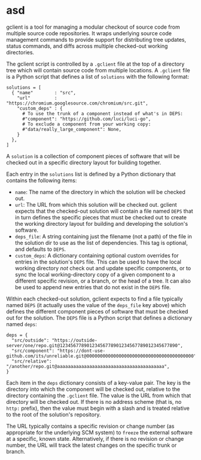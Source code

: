 #  asd

gclient is a tool for managing a modular checkout of source code from multiple
source code repositories. It wraps underlying source code management commands
to provide support for distributing tree updates, status commands, and diffs
across multiple checked-out working directories.

The gclient script is controlled by a `.gclient` file at the top of a directory
tree which will contain source code from multiple locations. A `.gclient` file
is a Python script that defines a list of `solutions` with the following format:

    solutions = [
      { "name"        : "src",
        "url"         : "https://chromium.googlesource.com/chromium/src.git",
        "custom_deps" : {
          # To use the trunk of a component instead of what's in DEPS:
          #"component": "https://github.com/luci/luci-go",
          # To exclude a component from your working copy:
          #"data/really_large_component": None,
        }
      },
    ]

A `solution` is a collection of component pieces of software that will be
checked out in a specific directory layout for building together.

Each entry in the `solutions` list is defined by a Python dictionary that
contains the following items:

- `name`: The name of the directory in which the solution will be checked out.
- `url`: The URL from which this solution will be checked out. gclient expects
  that the checked-out solution will contain a file named `DEPS` that in turn
  defines the specific pieces that must be checked out to create the working
  directory layout for building and developing the solution's software.
- `deps_file`: A string containing just the filename (not a path) of the file in
  the solution dir to use as the list of dependencies. This tag is optional, and
  defaults to `DEPS`.
- `custom_deps`: A dictionary containing optional custom overrides for entries
  in the solution's `DEPS` file.  This can be used to have the local working
  directory *not* check out and update specific components, or to sync the local
  working-directory copy of a given component to a different specific revision,
  or a branch, or the head of a tree. It can also be used to append new entries
  that do not exist in the `DEPS` file.

Within each checked-out solution, gclient expects to find a file typically named
`DEPS` (it actually uses the value of the `deps_file` key above) which defines
the different component pieces of software that must be checked out for the
solution. The `DEPS` file is a Python script that defines a dictionary named
`deps`:

    deps = {
      "src/outside": "https://outside-server/one/repo.git@12345677890123456778901234567789012345677890",
      "src/component": "https://dont-use-github.com/its/unreliable.git@0000000000000000000000000000000000000000",
      "src/relative": "/another/repo.git@aaaaaaaaaaaaaaaaaaaaaaaaaaaaaaaaaaaaaaaa",
    }

Each item in the `deps` dictionary consists of a key-value pair. The key is the
directory into which the component will be checked out, relative to the
directory containing the `.gclient` file. The value is the URL from which that
directory will be checked out. If there is no address scheme (that is, no
`http:` prefix), then the value must begin with a slash and is treated
relative to the root of the solution's repository.

The URL typically contains a specific revision or change number (as appropriate
for the underlying SCM system) to `freeze` the external software at a specific,
known state. Alternatively, if there is no revision or change number, the URL
will track the latest changes on the specific trunk or branch.
